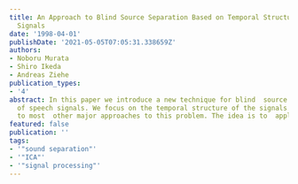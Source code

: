```yaml
---
title: An Approach to Blind Source Separation Based on Temporal Structure of Speech
  Signals
date: '1998-04-01'
publishDate: '2021-05-05T07:05:31.338659Z'
authors:
- Noboru Murata
- Shiro Ikeda
- Andreas Ziehe
publication_types:
- '4'
abstract: In this paper we introduce a new technique for blind  source separation
  of speech signals. We focus on the temporal structure of the signals in contrast
  to most  other major approaches to this problem. The idea is to  apply the decorrelation method proposed by Molgedey  and Schuster in the time-frequency domain. We show some results of experiments with both artificially controlled data and speech data recorded in the real environment.
featured: false
publication: ''
tags:
- '"sound separation"'
- '"ICA"'
- '"signal processing"'
---
```

